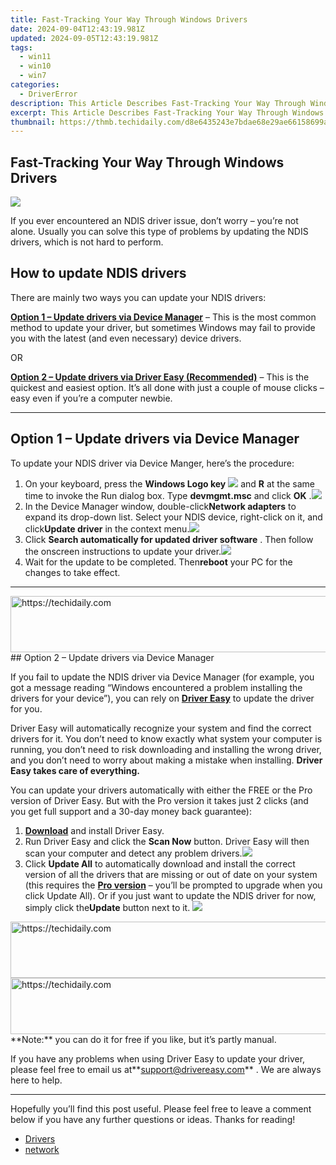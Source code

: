 ```yaml
---
title: Fast-Tracking Your Way Through Windows Drivers
date: 2024-09-04T12:43:19.981Z
updated: 2024-09-05T12:43:19.981Z
tags:
  - win11
  - win10
  - win7
categories:
  - DriverError
description: This Article Describes Fast-Tracking Your Way Through Windows Drivers
excerpt: This Article Describes Fast-Tracking Your Way Through Windows Drivers
thumbnail: https://thmb.techidaily.com/d8e6435243e7bdae68e29ae66158699a00161b12482bc1fecd3d439c888dea97.png
---
```


## Fast-Tracking Your Way Through Windows Drivers

![](https://images.drivereasy.com/wp-content/uploads/2019/08/image-231.png)

 If you ever encountered an NDIS driver issue, don’t worry – you’re not alone. Usually you can solve this type of problems by updating the NDIS drivers, which is not hard to perform.

## How to update NDIS drivers

There are mainly two ways you can update your NDIS drivers:

**[Option 1 – Update drivers via Device Manager](https://electronicx.pxf.io/xkwqkk)**  – This is the most common method to update your driver, but sometimes Windows may fail to provide you with the latest (and even necessary) device drivers.

OR

**[Option 2 – Update drivers via Driver Easy (Recommended)](#option2)**  – This is the quickest and easiest option. It’s all done with just a couple of mouse clicks – easy even if you’re a computer newbie.

---

## Option 1 – Update drivers via Device Manager

 To update your NDIS driver via Device Manger, here’s the procedure:

1. On your keyboard, press the **Windows Logo key** ![](https://images.drivereasy.com/wp-content/uploads/2019/08/img_5ae0331bc08e4-4.png) and **R** at the same time to invoke the Run dialog box. Type **devmgmt.msc** and click **OK** .![](https://images.drivereasy.com/wp-content/uploads/2019/08/2019-06-17_14-24-52-1.png)
2. In the Device Manager window, double-click**Network adapters** to expand its drop-down list. Select your NDIS device, right-click on it, and click**Update driver** in the context menu.![](https://images.drivereasy.com/wp-content/uploads/2019/08/2019-08-14_12-05-33.jpg)
3. Click **Search automatically for updated driver software** . Then follow the onscreen instructions to update your driver.![](https://images.drivereasy.com/wp-content/uploads/2019/08/2019-08-14_17-56-38.jpg)
4. Wait for the update to be completed. Then**reboot** your PC for the changes to take effect.

---

<!-- affiliate ads begin -->
<a href="https://appsumo.8odi.net/c/5597632/2128844/7443" target="_top" id="2128844">
  <img src="//a.impactradius-go.com/display-ad/7443-2128844" border="0" alt="https://techidaily.com" width="728" height="90"/>
</a>
<img height="0" width="0" src="https://appsumo.8odi.net/i/5597632/2128844/7443" style="position:absolute;visibility:hidden;" border="0" />
<!-- affiliate ads end -->
## Option 2 – Update drivers via Device Manager

 If you fail to update the NDIS driver via Device Manager (for example, you got a message reading “Windows encountered a problem installing the drivers for your device”), you can rely on **[Driver Easy](https://tools.techidaily.com/drivereasy/download/)**  to update the driver for you.

 Driver Easy will automatically recognize your system and find the correct drivers for it. You don’t need to know exactly what system your computer is running, you don’t need to risk downloading and installing the wrong driver, and you don’t need to worry about making a mistake when installing. **Driver Easy takes care of everything.**

 You can update your drivers automatically with either the FREE or the Pro version of Driver Easy. But with the Pro version it takes just 2 clicks (and you get full support and a 30-day money back guarantee):

1. **[Download](https://tools.techidaily.com/drivereasy/download/)**  and install Driver Easy.
2. Run Driver Easy and click the **Scan Now** button. Driver Easy will then scan your computer and detect any problem drivers.![](https://images.drivereasy.com/wp-content/uploads/2019/08/2019-08-13_17-17-31.jpg)
3. Click **Update All** to automatically download and install the correct version of all the drivers that are missing or out of date on your system (this requires the **[Pro version](https://tools.techidaily.com/drivereasy/download/)**  – you’ll be prompted to upgrade when you click Update All). Or if you just want to update the NDIS driver for now, simply click the**Update**  button next to it. ![](https://images.drivereasy.com/wp-content/uploads/2019/08/2019-08-13_17-17-23-1.jpg)
<!-- affiliate ads begin -->
<a href="https://appsumo.8odi.net/c/5597632/2043856/7443" target="_top" id="2043856">
  <img src="//a.impactradius-go.com/display-ad/7443-2043856" border="0" alt="https://techidaily.com" width="728" height="90"/>
</a>
<img height="0" width="0" src="https://appsumo.8odi.net/i/5597632/2043856/7443" style="position:absolute;visibility:hidden;" border="0" />
<!-- affiliate ads end -->

<!-- affiliate ads begin -->
<a href="https://aligracehair.sjv.io/c/5597632/1934188/19272" target="_top" id="1934188">
  <img src="//a.impactradius-go.com/display-ad/19272-1934188" border="0" alt="https://techidaily.com" width="728" height="90"/>
</a>
<img height="0" width="0" src="https://aligracehair.sjv.io/i/5597632/1934188/19272" style="position:absolute;visibility:hidden;" border="0" />
<!-- affiliate ads end -->
**Note:** you can do it for free if you like, but it’s partly manual.

 If you have any problems when using Driver Easy to update your driver, please feel free to email us at**<support@drivereasy.com>** . We are always here to help.

---

 Hopefully you’ll find this post useful. Please feel free to leave a comment below if you have any further questions or ideas. Thanks for reading!

* [Drivers](https://tools.techidaily.com/drivereasy/download/)
* [network](https://store.drivereasy.com/order/cart.php?PRODS=4731822&QTY=1&AFFILIATE=108875)

<ins class="adsbygoogle"
     style="display:block"
     data-ad-format="autorelaxed"
     data-ad-client="ca-pub-7571918770474297"
     data-ad-slot="1223367746"></ins>



<ins class="adsbygoogle"
     style="display:block"
     data-ad-client="ca-pub-7571918770474297"
     data-ad-slot="8358498916"
     data-ad-format="auto"
     data-full-width-responsive="true"></ins>




